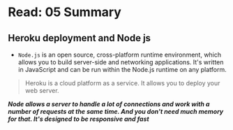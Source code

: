 # Read: 05 Summary
## Heroku deployment and Node js
* ` Node.js ` is an open source, cross-platform runtime environment, which allows you to build server-side and networking applications. It's written in JavaScript and can be run within the Node.js runtime on any platform.

> Heroku is a cloud platform as a service. It allows you to deploy your web server.

***Node allows a server to handle a lot of connections and work with a number of requests at the same time. And you don't need much memory for that. It's designed to be responsive and fast***
